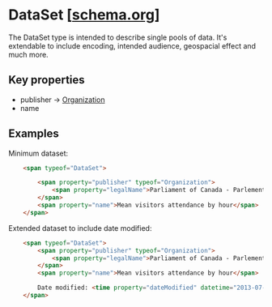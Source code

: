 # <a id="type-DataSet"></a>DataSet [[schema.org](http://schema.org/Dataset)]

The DataSet type is intended to describe single pools of data.  It's extendable to include encoding, intended audience, geospacial effect and much more.

## Key properties

* publisher -> [Organization](#type-Organization)
* name

## Examples

Minimum dataset:
```html
    <span typeof="DataSet">

        <span property="publisher" typeof="Organization">
            <span property="legalName">Parliament of Canada - Parlement du Canada</span>
        </span>
        <span property="name">Mean visitors attendance by hour</span>
    </span>
```

Extended dataset to include date modified:
```html
    <span typeof="DataSet">
        <span property="publisher" typeof="Organization">
            <span property="legalName">Parliament of Canada - Parlement du Canada</span>
        </span>
        <span property="name">Mean visitors attendance by hour</span>

        Date modified: <time property="dateModified" datetime="2013-07-01T00:00:01+00:00">2013-07-01 00:00:01</time>
    </span>
```
